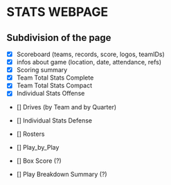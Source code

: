 # STATS WEBPAGE

## Subdivision of the page

- [x] Scoreboard (teams, records, score, logos, teamIDs)
- [x] infos about game (location, date, attendance, refs)
- [x] Scoring summary
- [x] Team Total Stats Complete
- [x] Team Total Stats Compact
- [x] Individual Stats Offense
- [] Drives (by Team and by Quarter)
- [] Individual Stats Defense
- [] Rosters
- [] Play_by_Play

- [] Box Score (?)
- [] Play Breakdown Summary (?)